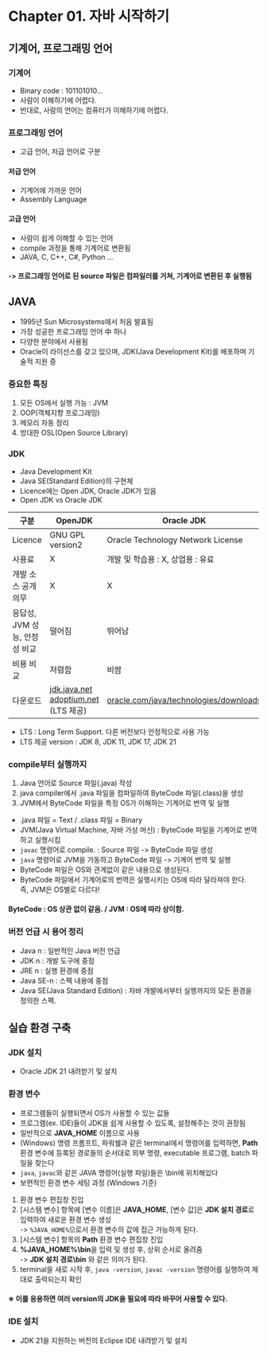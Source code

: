 # Chapter 01. 자바 시작하기
## 기계어, 프로그래밍 언어
### 기계어
- Binary code : 101101010...
- 사람이 이해하기에 어렵다.
- 반대로, 사람의 언어는 컴퓨터가 이해하기에 어렵다.
### 프로그래밍 언어
- 고급 언어, 저급 언어로 구분
#### 저급 언어
- 기계어에 가까운 언어
- Assembly Language
#### 고급 언어
- 사람이 쉽게 이해할 수 있는 언어
- compile 과정을 통해 기계어로 변환됨
- JAVA, C, C++, C#, Python ...
#### -> 프로그래밍 언어로 된 source 파일은 컴파일러를 거쳐, 기계어로 변환된 후 실행됨
## JAVA
- 1995년 Sun Microsystems에서 처음 발표됨
- 가장 성공한 프로그래밍 언어 中 하나
- 다양한 분야에서 사용됨
- Oracle이 라이선스를 갖고 있으며, JDK(Java Development Kit)를 배포하며 기술적 지원 중
### 중요한 특징
1. 모든 OS에서 실행 가능 : JVM
2. OOP(객체지향 프로그래밍)
3. 메모리 자동 정리
4. 방대한 OSL(Open Source Library)
### JDK
- Java Development Kit
- Java SE(Standard Edition)의 구현체
- Licence에는 Open JDK, Oracle JDK가 있음
- Open JDK vs Oracle JDK

| 구분 | OpenJDK | Oracle JDK |
| --- | --- | --- |
| Licence | GNU GPL version2 | Oracle Technology Network License |
| 사용료 | X | 개발 및 학습용 : X, 상업용 : 유료|
| 개발 소스 공개 의무 | X | X |
| 응답성, JVM 성능, 안정성 비교 | 떨어짐 | 뛰어남 |
| 비용 비교 | 저렴함 | 비쌈 |
| 다운로드 | [jdk.java.net](#https://jdk.java.net)<br>[adoptium.net](#https://adoptium.net) (LTS 제공) | [oracle.com/java/technologies/downloads](#https://oracle.com/java/technologies/downloads)
- LTS : Long Term Support. 다른 버전보다 안정적으로 사용 가능
- LTS 제공 version : JDK 8, JDK 11, JDK 17, JDK 21
### compile부터 실행까지
1. Java 언어로 Source 파일(.java) 작성
2. java compiler에서 .java 파일을 컴파일하여 ByteCode 파일(.class)을 생성
3. JVM에서 ByteCode 파일을 특정 OS가 이해하는 기계어로 번역 및 실행
- .java 파일 = Text / .class 파일 = Binary
- JVM(Java Virtual Machine, 자바 가상 머신) : ByteCode 파일을 기계어로 번역하고 실행시킴
- `javac` 명령어로 compile. : Source 파일 -> ByteCode 파일 생성
- `java` 명령어로 JVM을 가동하고 ByteCode 파일 -> 기계어 번역 및 실행
- ByteCode 파일은 OS와 관계없이 같은 내용으로 생성된다.
- ByteCode 파일에서 기계어로의 번역은 실행시키는 OS에 따라 달라져야 한다.<br>
즉, JVM은 OS별로 다르다!
#### ByteCode : OS 상관 없이 같음. / JVM : OS에 따라 상이함.
### 버전 언급 시 용어 정리
- Java n : 일반적인 Java 버전 언급
- JDK n : 개발 도구에 중점
- JRE n : 실행 환경에 중점
- Java SE-n : 스펙 내용에 중점
- Java SE(Java Standard Edition) : 자바 개발에서부터 실행까지의 모든 환경을 정의한 스펙.
## 실습 환경 구축
### JDK 설치
- Oracle JDK 21 내려받기 및 설치
### 환경 변수
- 프로그램들이 실행되면서 OS가 사용할 수 있는 값들
- 프로그램(ex. IDE)들이 JDK을 쉽게 사용할 수 있도록, 설정해주는 것이 권장됨
- 일반적으로 **JAVA_HOME** 이름으로 사용
- (Windows) 명령 프롬프트, 파워쉘과 같은 terminal에서 명령어를 입력하면, **Path** 환경 변수에 등록된 경로들의 순서대로 외부 명령, executable 프로그램, batch 파일을 찾는다
- `java`, `javac`와 같은 JAVA 명령어(실행 파일)들은 \bin에 위치해있다
- 보편적인 환경 변수 세팅 과정 (Windows 기준)
1. 환경 변수 편집창 진입
2. [시스템 변수] 항목에 [변수 이름]은 **JAVA_HOME**, [변수 값]은 **JDK 설치 경로**로 입력하여 새로운 환경 변수 생성
<br>-> `%JAVA_HOME%`으로서 환경 변수의 값에 접근 가능하게 된다.
3. [시스템 변수] 항목의 **Path** 환경 변수 편집창 진입
4. **%JAVA_HOME%\bin**을 입력 및 생성 후, 상위 순서로 올려줌
<br>-> **JDK 설치 경로\bin** 와 같은 의미가 된다.
5. terminal을 새로 시작 후, `java -version`, `javac -version` 명령어를 실행하여 제대로 출력되는지 확인
#### ※ 이를 응용하면 여러 version의 JDK을 필요에 따라 바꾸어 사용할 수 있다.
### IDE 설치
- JDK 21을 지원하는 버전의 Eclipse IDE 내려받기 및 설치
